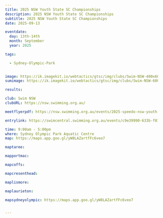 ```yaml
---
title: 2025 NSW Youth State SC Championships 
description: 2025 NSW Youth State SC Championships 
subtitle: 2025 NSW Youth State SC Championships 
date: 2025-09-13

eventdate:
  day: 13th-14th
  month: September
  year: 2025

tags:

  - Sydney-Olympic-Park
 

image: https://ik.imagekit.io/webtactics/gtsc/img/clubs/Swim-NSW-400x600.jpg
sumimage: https://ik.imagekit.io/webtactics/gtsc/img/clubs/Swim-NSW-600x400.jpg

results: 

club: Swim NSW
clubURL: https://nsw.swimming.org.au/

meetflyerpdf: https://nsw.swimming.org.au/events/2025-speedo-nsw-youth-state-age-sc-championships

entrylink: https://swimcentral.swimming.org.au/events/c9e39990-633b-f011-b4cb-00224811a58b/nominations

time: 9:00am - 5:00pm
where: Sydney Olympic Park Aquatic Centre
map: https://maps.app.goo.gl/yW8LAZartfFc6veo7

maptaree: 

mapportmac: 

mapcoffs:

mapcresenthead:

maplismore: 

maplaurieton: 

mapsydneyolympic: https://maps.app.goo.gl/yW8LAZartfFc6veo7


---
```

